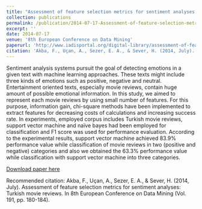 ```yaml
---
title: "Assessment of feature selection metrics for sentiment analyses: Turkish movie reviews"
collection: publications
permalink: /publication/2014-07-17-Assessment-of-feature-selection-metrics-for-sentiment-analyses-Turkish-movie-reviews
excerpt: ''
date: 2014-07-17
venue: '8th European Conference on Data Mining'
paperurl: 'http://www.iadisportal.org/digital-library/assessment-of-feature-selection-metrics-for-sentiment-analyses-turkish-movie-reviews'
citation: 'Akba, F., Uçan, A., Sezer, E. A., & Sever, H. (2014, July). Assessment of feature selection metrics for sentiment analyses: Turkish movie reviews. In 8th European Conference on Data Mining (Vol. 191, pp. 180-184).'
---
```

Sentiment analysis systems pursuit the goal of detecting emotions in a given text with machine learning approaches. These texts might include three kinds of emotions such as positive, negative and neutral. Entertainment oriented texts, especially movie reviews, contain huge amount of possible emotional information. In this study, we aimed to represent each movie reviews by using small number of features. For this purpose, information gain, chi-square methods have been implemented to extract features for decreasing costs of calculations and increasing success rate. In experiments, employed corpus includes Turkish movie reviews, support vector machine and naïve bayes had been employed for classification and F1 score was used for performance evaluation. According to the experimental results, support vector machine achieved 83.9% performance value while classification of movie reviews in two (positive and negative) categories and also we obtained the 63.3% performance value while classification with support vector machine into three categories.

[Download paper here](http://www.iadisportal.org/digital-library/assessment-of-feature-selection-metrics-for-sentiment-analyses-turkish-movie-reviews)

Recommended citation: Akba, F., Uçan, A., Sezer, E. A., & Sever, H. (2014, July). Assessment of feature selection metrics for sentiment analyses: Turkish movie reviews. In 8th European Conference on Data Mining (Vol. 191, pp. 180-184).
 
